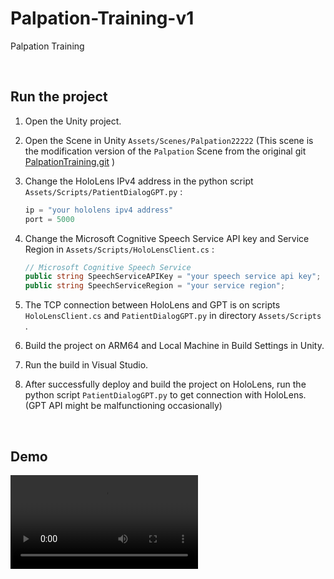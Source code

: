 # Palpation-Training-v1
Palpation Training

<br>

## Run the project

1. Open the Unity project.

2. Open the Scene in Unity ```Assets/Scenes/Palpation22222``` (This scene is the modification version of the ```Palpation``` Scene from the original git [PalpationTraining.git](https://github.com/wudongwudong/PalpationTraining.git) )

3. Change the HoloLens IPv4 address in the python script ```Assets/Scripts/PatientDialogGPT.py``` :

   ```python
   ip = "your hololens ipv4 address"
   port = 5000
   ```

4. Change the Microsoft Cognitive Speech Service API key and Service Region in ```Assets/Scripts/HoloLensClient.cs``` :

   ```c#
   // Microsoft Cognitive Speech Service
   public string SpeechServiceAPIKey = "your speech service api key";
   public string SpeechServiceRegion = "your service region";
   ```

5. The TCP connection between HoloLens and GPT is on scripts ```HoloLensClient.cs```  and  ```PatientDialogGPT.py``` in directory ```Assets/Scripts``` .

6. Build the project on ARM64 and Local Machine in Build Settings in Unity.

7. Run the build in Visual Studio.

8. After successfully deploy and build the project on HoloLens, run the python script  ```PatientDialogGPT.py```  to get connection with HoloLens. (GPT API might be malfunctioning occasionally)


<br>

## Demo

<video src="./../VR-Medical-Palpation-Education-and-Training-System/video/20240114-MSVoice1.1.mp4"></video>

